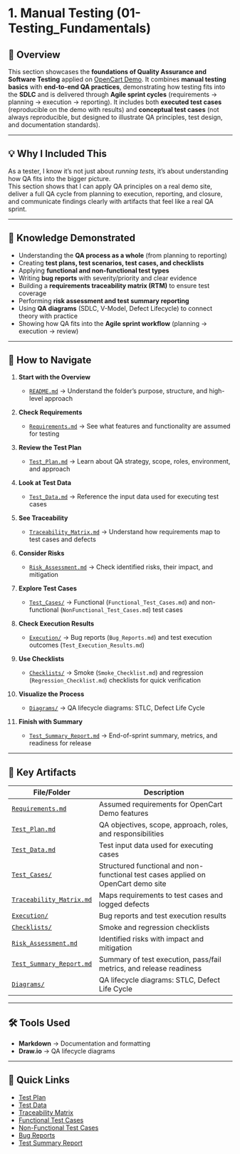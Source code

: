 # 1. Manual Testing (01-Testing_Fundamentals)

## 📌 Overview
This section showcases the **foundations of Quality Assurance and Software Testing** applied on [OpenCart Demo](https://demo.opencart.com/). It combines **manual testing basics** with **end-to-end QA practices**, demonstrating how testing fits into the **SDLC** and is delivered through **Agile sprint cycles** (requirements → planning → execution → reporting). It includes both **executed test cases** (reproducible on the demo with results) and **conceptual test cases** (not always reproducible, but designed to illustrate QA principles, test design, and documentation standards).



---

## 💡 Why I Included This  
As a tester, I know it’s not just about *running tests*, it’s about understanding how QA fits into the bigger picture.  
This section shows that I can apply QA principles on a real demo site, deliver a full QA cycle from planning to execution, reporting, and closure, and communicate findings clearly with artifacts that feel like a real QA sprint.  
 

---

## 🎯 Knowledge Demonstrated  
- Understanding the **QA process as a whole** (from planning to reporting)  
- Creating **test plans, test scenarios, test cases, and checklists**  
- Applying **functional and non-functional test types**  
- Writing **bug reports** with severity/priority and clear evidence  
- Building a **requirements traceability matrix (RTM)** to ensure test coverage  
- Performing **risk assessment and test summary reporting**  
- Using **QA diagrams** (SDLC, V-Model, Defect Lifecycle) to connect theory with practice  
- Showing how QA fits into the **Agile sprint workflow** (planning → execution → review)  

---

## 📌 How to Navigate 

1. **Start with the Overview**  
   - [`README.md`](./README.md) → Understand the folder’s purpose, structure, and high-level approach  

2. **Check Requirements**  
   - [`Requirements.md`](./Requirements.md) → See what features and functionality are assumed for testing  

3. **Review the Test Plan**  
   - [`Test_Plan.md`](./Test_Plan.md) → Learn about QA strategy, scope, roles, environment, and approach  

4. **Look at Test Data**  
   - [`Test_Data.md`](./Test_Data.md) → Reference the input data used for executing test cases  

5. **See Traceability**  
   - [`Traceability_Matrix.md`](./Traceability_Matrix.md) → Understand how requirements map to test cases and defects  

6. **Consider Risks**  
   - [`Risk_Assessment.md`](./Risk_Assessment.md) → Check identified risks, their impact, and mitigation  

7. **Explore Test Cases**  
   - [`Test_Cases/`](./Test_Cases/) → Functional (`Functional_Test_Cases.md`) and non-functional (`NonFunctional_Test_Cases.md`) test cases  

8. **Check Execution Results**  
   - [`Execution/`](./Execution/) → Bug reports (`Bug_Reports.md`) and test execution outcomes (`Test_Execution_Results.md`)  

9. **Use Checklists**  
   - [`Checklists/`](./Checklists/) → Smoke (`Smoke_Checklist.md`) and regression (`Regression_Checklist.md`) checklists for quick verification  

10. **Visualize the Process**  
    - [`Diagrams/`](./Diagrams/) → QA lifecycle diagrams: STLC, Defect Life Cycle  

11. **Finish with Summary**  
    - [`Test_Summary_Report.md`](./Test_Summary_Report.md) → End-of-sprint summary, metrics, and readiness for release

---

## 📂 Key Artifacts
| File/Folder | Description |  
|-------------|-------------|  
| [`Requirements.md`](./Requirements.md) | Assumed requirements for OpenCart Demo features |  
| [`Test_Plan.md`](./Test_Plan.md) | QA objectives, scope, approach, roles, and responsibilities |  
| [`Test_Data.md`](./Test_Data.md) | Test input data used for executing cases |  
| [`Test_Cases/`](./Test_Cases/) | Structured functional and non-functional test cases applied on OpenCart demo site |  
| [`Traceability_Matrix.md`](./Traceability_Matrix.md) | Maps requirements to test cases and logged defects |  
| [`Execution/`](./Execution/) | Bug reports and test execution results |  
| [`Checklists/`](./Checklists/) | Smoke and regression checklists |  
| [`Risk_Assessment.md`](./Risk_Assessment.md) | Identified risks with impact and mitigation |  
| [`Test_Summary_Report.md`](./Test_Summary_Report.md) | Summary of test execution, pass/fail metrics, and release readiness |  
| [`Diagrams/`](./Diagrams/) | QA lifecycle diagrams: STLC, Defect Life Cycle |  

---

## 🛠 Tools Used  
- **Markdown** → Documentation and formatting  
- **Draw.io** → QA lifecycle diagrams  


---

## 🔗 Quick Links

- [Test Plan](./Test_Plan.md)  
- [Test Data](./Test_Data.md)  
- [Traceability Matrix](./Traceability_Matrix.md)  
- [Functional Test Cases](./Test_Cases/Functional_Test_Cases.md)  
- [Non-Functional Test Cases](./Test_Cases/NonFunctional_Test_Cases.md)  
- [Bug Reports](./Execution/Bug_Reports.md)  
- [Test Summary Report](./Test_Summary_Report.md)  
